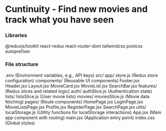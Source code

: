 # Cuntinuity - Find new movies and track what you have seen

### Libraries

@reduxjs/toolkit react-redux react-router-dom tailwindcss postcss autoprefixer

### File structure

.env (Environment variables, e.g., API keys)
src/
    app/
        store.js (Redux store configuration)
    components/ (Reusable UI components)
        Footer.jsx
        Header.jsx
        Layout.jsx
        MovieCard.jsx
        MovieList.jsx
        SearchBar.jsx
    features/ (Redux slices and related logic)
        auth/
            authSlice.js (Authentication state)
        lists/
            listsSlice.js (User movie lists)
        movies/
            moviesSlice.js (Movie data fetching)
    pages/ (Route components)
        HomePage.jsx
        LoginPage.jsx
        MovieListsPage.jsx
        Profile.jsx
        RegisterPage.jsx
        SearchPage.jsx
    utils/
        localStorage.js (Utility functions for localStorage interactions)
    App.jsx (Main app component with routing)
    main.jsx (Application entry point)
    index.css (Global styles)